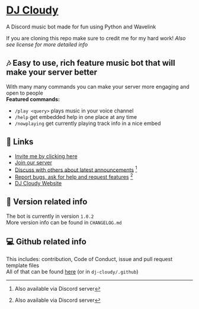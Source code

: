 # [DJ Cloudy](https://konradsic.github.io/dj-cloudy)
A Discord music bot made for fun using Python and Wavelink

If you are cloning this repo make sure to credit me for my hard work! *Also see license for more detailed info*

## 🎶 Easy to use, rich feature music bot that will make your server better
With many many commands you can make your server more engaging and open to people <br>
 **Featured commands:**
* `/play <query>` plays music in your voice channel
* `/help` get embedded help in one place at any time
* `/nowplaying` get currently playing track info in a nice embed

## 🔗 Links
* [Invite me by clicking here](https://dsc.gg/dj-cloudy)
* [Join our server](https://discord.gg/t6qPGdHypw)
* [Discuss with others about latest announcements](https://github.com/konradsic/dj-cloudy/discussions) [^1]
* [Report bugs, ask for help and request features](https://github.com/konradsic/dj-cloudy/issues) [^1]
* [DJ Cloudy Website](https://konradsic.github.io/dj-cloudy)

[^1]: Also available via Discord server

## 📝 Version related info
The bot is currently in version `1.0.2` <br/>
More version info can be found in `CHANGELOG.md`

## 💻 Github related info
This includes: contribution, Code of Conduct, issue and pull request template files <br/>
All of that can be found [here](https://github.com/konradsic/dj-cloudy/tree/main/.github) (or in `dj-cloudy/.github`)
